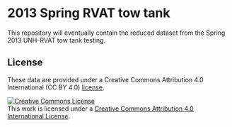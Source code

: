 2013 Spring RVAT tow tank
=========================

This repository will eventually contain the reduced dataset from the Spring 2013 UNH-RVAT tow tank testing. 

License
-------
These data are provided under a Creative Commons Attribution 4.0 International (CC BY 4.0) 
[license](http://creativecommons.org/licenses/by/4.0/legalcode).

<a rel="license" href="http://creativecommons.org/licenses/by/4.0/">
<img alt="Creative Commons License" style="border-width:0" src="http://i.creativecommons.org/l/by/4.0/88x31.png" />
</a><br />This work is licensed under a <a rel="license" href="http://creativecommons.org/licenses/by/4.0/">
Creative Commons Attribution 4.0 International License</a>.
